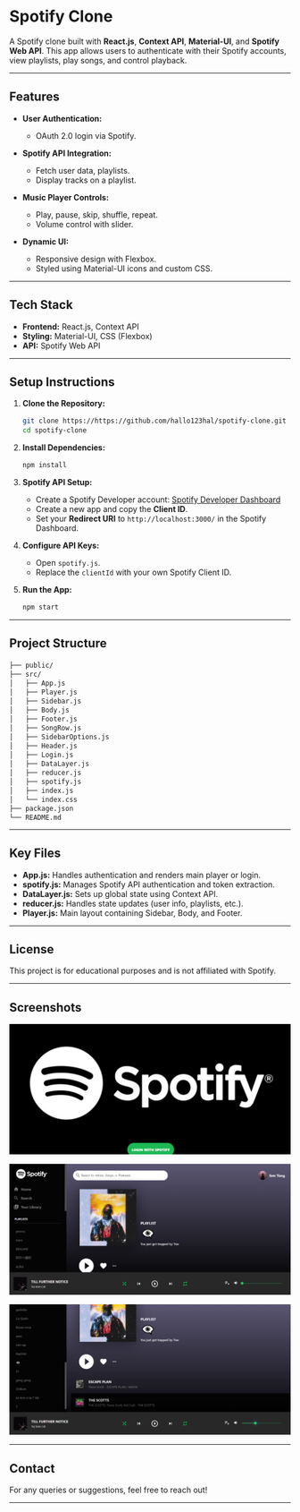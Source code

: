 # Spotify Clone

A Spotify clone built with **React.js**, **Context API**, **Material-UI**, and **Spotify Web API**. This app allows users to authenticate with their Spotify accounts, view playlists, play songs, and control playback.

---

## Features

- **User Authentication:**
  - OAuth 2.0 login via Spotify.

- **Spotify API Integration:**
  - Fetch user data, playlists.
  - Display tracks on a playlist.

- **Music Player Controls:**
  - Play, pause, skip, shuffle, repeat.
  - Volume control with slider.

- **Dynamic UI:**
  - Responsive design with Flexbox.
  - Styled using Material-UI icons and custom CSS.

---

## Tech Stack

- **Frontend:** React.js, Context API
- **Styling:** Material-UI, CSS (Flexbox)
- **API:** Spotify Web API

---

## Setup Instructions

1. **Clone the Repository:**
   ```bash
   git clone https://https://github.com/hallo123hal/spotify-clone.git
   cd spotify-clone
   ```

2. **Install Dependencies:**
   ```bash
   npm install
   ```

3. **Spotify API Setup:**
   - Create a Spotify Developer account: [Spotify Developer Dashboard](https://developer.spotify.com/dashboard/)
   - Create a new app and copy the **Client ID**.
   - Set your **Redirect URI** to `http://localhost:3000/` in the Spotify Dashboard.

4. **Configure API Keys:**
   - Open `spotify.js`.
   - Replace the `clientId` with your own Spotify Client ID.

5. **Run the App:**
   ```bash
   npm start
   ```

---

## Project Structure

```
├── public/
├── src/
│   ├── App.js
│   ├── Player.js
│   ├── Sidebar.js
│   ├── Body.js
│   ├── Footer.js
│   ├── SongRow.js
│   ├── SidebarOptions.js
│   ├── Header.js
│   ├── Login.js
│   ├── DataLayer.js
│   ├── reducer.js
│   ├── spotify.js
│   ├── index.js
│   └── index.css
├── package.json
└── README.md
```

---

## Key Files

- **App.js:** Handles authentication and renders main player or login.
- **spotify.js:** Manages Spotify API authentication and token extraction.
- **DataLayer.js:** Sets up global state using Context API.
- **reducer.js:** Handles state updates (user info, playlists, etc.).
- **Player.js:** Main layout containing Sidebar, Body, and Footer.

---

## License

This project is for educational purposes and is not affiliated with Spotify.

---

## Screenshots

![Login Screen](./login.png)

![Player UI 1](./player1.png)

![Player UI 2](./player2.png)

---

## Contact

For any queries or suggestions, feel free to reach out!

---

